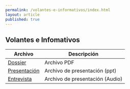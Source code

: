```yaml
---
permalink: /volantes-e-informativos/index.html
layout: article
published: true
---
```


<div class="page-header">
	<h2>Volantes e Infomativos</h2>
</div>

<table class="table table-striped">
	<thead>
		<tr>
			<th>Archivo</th>
			<th>Descripción</th>
		</tr>
	</thead>
	<tbody>
		<!-- PDF -->
		<tr>
			<td>
				<a href="#"><i class="fa fa-file-pdf-o"></i> Dossier</a>
			</td>
			<td>
				Archivo PDF
			</td>
		</tr>
		<!-- fin PDF -->
		<!-- PPT -->
		<tr>
			<td>
				<a href="#"><i class="fa fa-file-powerpoint-o"></i> Presentación</a>
			</td>
			<td>
				Archivo de presentación (ppt)
			</td>
		</tr>
		<!-- fin PPT -->
		<!-- Audio -->
		<tr>
			<td>
				<a href="#"><i class="fa fa-file-audio-o"></i> Entrevista</a>
			</td>
			<td>
				Archivo de presentación (Audio)
			</td>
		</tr>
		<!-- fin Audio -->
	</tbody>
</table>